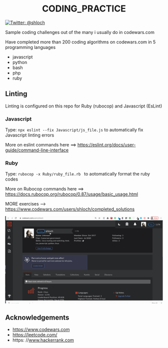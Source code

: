 <h1 align="center">CODING_PRACTICE</h1>
<p>
            <a href="https://twitter.com/shloch" target="_blank">
                <img alt="Twitter: @shloch" src="https://img.shields.io/twitter/follow/shloch.svg?style=social" />
            </a> <br/>
</p>

Sample coding challenges out of the many i usually do in codewars.com

Have completed more than 200 coding algorithms on codewars.com in 5 programming languages
- javascript
- python
- bash
- php
- ruby

## Linting

Linting is configured on this repo for Ruby (rubocop) and Javascript (EsLint)

### Javascript

Type: `npx eslint --fix Javascript/js_file.js` to automatically fix Javascript linting errors

More on eslint commands here ==> https://eslint.org/docs/user-guide/command-line-interface

### Ruby

Type: `rubocop -x Ruby/ruby_file.rb ` to aotomatically format the ruby codes

More on Rubocop commands here ==> https://docs.rubocop.org/rubocop/0.87/usage/basic_usage.html


MORE exercises --> https://www.codewars.com/users/shloch/completed_solutions

![alt text](https://github.com/shloch/CODING_PRACTICE/blob/master/codewars.gif)


## Acknowledgements
- https://www.codewars.com
- https://leetcode.com/
- https: //www.hackerrank.com
